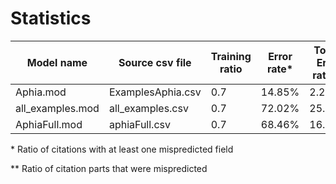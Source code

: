 # Statistics

| Model name  | Source csv file | Training ratio | Error rate* | Token Error rate** |
| ------------- | ------------- | --- | --- | --- |
| Aphia.mod  | ExamplesAphia.csv  | 0.7 | 14.85% | 2.24% |
| all_examples.mod  | all_examples.csv | 0.7 | 72.02% | 25.44% | 
| AphiaFull.mod | aphiaFull.csv | 0.7 | 68.46% | 16.24% |

\* Ratio of citations with at least one mispredicted field

** Ratio of citation parts that were mispredicted
